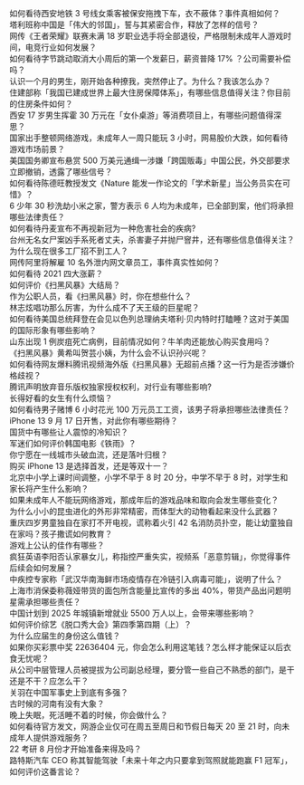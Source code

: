如何看待西安地铁 3 号线女乘客被保安拖拽下车，衣不蔽体？事件真相如何？  
塔利班称中国是「伟大的邻国」，誓与其紧密合作，释放了怎样的信号？  
网传《王者荣耀》联赛未满 18 岁职业选手将全部退役，严格限制未成年人游戏时间，电竞行业如何发展？  
如何看待字节跳动取消大小周后的第一个发薪日，薪资普降 17% ？公司需要补偿吗？  
认识一个月的男生，刚开始各种撩我，突然停止了。为什么？我该怎么办？  
住建部称「我国已建成世界上最大住房保障体系」，有哪些信息值得关注？你目前的住房条件如何？  
西安 17 岁男生挥霍 30 万元在「女仆桌游」等消费项目上，有哪些问题值得深思？  
国家出手整顿网络游戏，未成年人一周只能玩 3 小时，网易股价大跌，如何看待游戏市场前景？  
美国国务卿宣布悬赏 500 万美元通缉一涉嫌「跨国贩毒」中国公民，外交部要求立即撤销，透露了哪些信号？  
如何看待陈德旺教授发文《Nature 能发一作论文的「学术新星」当公务员实在可惜》？  
6 少年 30 秒洗劫小米之家，警方表示 6 人均为未成年，已全部到案，他们将承担哪些法律责任？  
如何看待丹麦宣布不再视新冠为一种危害社会的疾病?  
台州无名女尸案凶手系死者丈夫，杀害妻子并抛尸窨井，还有哪些信息值得关注？  
为什么现在很多工厂招不到工人？  
网传阿里将解雇 10 名外泄内网文章员工，事件真实性如何？  
如何看待 2021 四大涨薪？  
如何评价《扫黑风暴》大结局？  
作为公职人员，看《扫黑风暴》时，你在想些什么？  
林志炫唱功那么厉害，为什么成不了天王级的巨星呢？  
如何看待美国总统拜登在会见以色列总理纳夫塔利·贝内特时打瞌睡？这对于美国的国际形象有哪些影响？  
山东出现 1 例炭疽死亡病例，目前情况如何？牛羊肉还能放心购买食用吗？  
《扫黑风暴》黄希叫贺芸小姨，为什么会不认识孙兴呢？  
如何看待网友爆料腾讯视频海外版《扫黑风暴》无超前点播？这一行为是否涉嫌价格歧视？  
腾讯声明放弃音乐版权独家授权权利，对行业有哪些影响?  
长得好看的女生有什么烦恼？  
如何看待男子赌博 6 小时花光 100 万元员工工资，该男子将承担哪些法律责任？  
iPhone 13 9 月 17 日开售，对此你有哪些期待？  
国货中有哪些让人震惊的冷知识？  
军迷们如何评价韩国电影《铁雨》？  
你宁愿在一线城市头破血流，还是落叶归根？  
购买 iPhone 13 是选择首发，还是等双十一？  
北京中小学上课时间调整，小学不早于 8 时 20 分，中学不早于 8 时，对学生和家长将产生什么影响？  
如果未成年人不能玩网络游戏，那成年后的游戏品味和取向会发生哪些变化？  
为什么小小的昆虫进化的外形非常精密，而体型大的动物看起来没什么武器？  
重庆四岁男童独自在家打不开电视，谎称着火引 42 名消防员扑空，能让幼童独自在家吗？孩子撒谎如何教育？  
游戏上公认的佳作有哪些？  
疯狂英语李阳否认家暴女儿，称指控严重失实，视频系「恶意剪辑」，你觉得事件后续会如何发展？  
中疾控专家称「武汉华南海鲜市场疫情存在冷链引入病毒可能」，说明了什么？  
上海市消保委称薇娅带货的面包所含能量比宣传的多出 40%，带货产品出问题明星需承担哪些责任？  
中国计划到 2025 年城镇新增就业 5500 万人以上，会带来哪些影响？  
如何评价综艺《脱口秀大会》第四季第四期（上）？  
为什么应届生的身份这么值钱？  
如果你买彩票中奖 22636404 元，你会怎么利用这笔钱？怎么样才能保证以后衣食无忧呢？  
从公司中层管理人员被提拔为公司副总经理，要分管一些自己不熟悉的部门，是干还是不干？应怎么干？  
关羽在中国军事史上到底有多强？  
古时候的河南有没有大象？  
晚上失眠，死活睡不着的时候，你会做什么？  
如何看待官方发文，网游企业仅可在周五至周日和节假日每天 20 至 21 时，向未成年人提供游戏服务？  
22 考研 8 月份才开始准备来得及吗？  
路特斯汽车 CEO 称其智能驾驶「未来十年之内只要拿到驾照就能跑赢 F1 冠军」，如何评价这番言论？  
